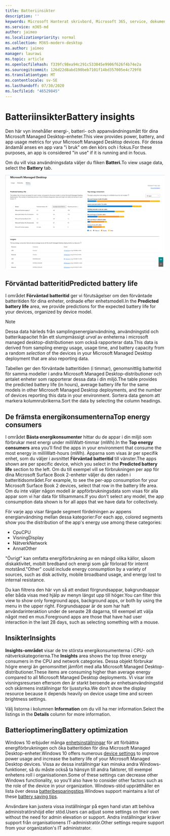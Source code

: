 ```yaml
---
title: Batteriinsikter
description: ''
keywords: Microsoft Hanterat skrivbord, Microsoft 365, service, dokumentation
ms.service: m365-md
author: jaimeo
ms.localizationpriority: normal
ms.collection: M365-modern-desktop
ms.author: jaimeo
manager: laurawi
ms.topic: article
ms.openlocfilehash: f339fc98ea94c291c533045e9906f626f4b74e2a
ms.sourcegitcommit: 126d22d8abd190beb7101f14bd357005e4c729f0
ms.translationtype: MT
ms.contentlocale: sv-SE
ms.lasthandoff: 07/30/2020
ms.locfileid: "46529845"
---
```

# <a name="battery-insights"></a><span data-ttu-id="d1576-103">Batteriinsikter</span><span class="sxs-lookup"><span data-stu-id="d1576-103">Battery insights</span></span>
<span data-ttu-id="d1576-104">Den här vyn innehåller energi-, batteri- och appanvändningsmått för dina Microsoft Managed Desktop-enheter.</span><span class="sxs-lookup"><span data-stu-id="d1576-104">This view provides power, battery, and app usage metrics for your Microsoft Managed Desktop devices.</span></span> <span data-ttu-id="d1576-105">För dessa ändamål anses en app vara "i bruk" om den körs och i fokus.</span><span class="sxs-lookup"><span data-stu-id="d1576-105">For these purposes, an app is considered "in use" if it is running and in focus.</span></span>

<span data-ttu-id="d1576-106">Om du vill visa användningsdata väljer du fliken **Batteri.**</span><span class="sxs-lookup"><span data-stu-id="d1576-106">To view usage data, select the **Battery** tab.</span></span>

![Batteriruta: förväntad batteritid per enhetsmodell i övre vänstra, övre energikonsumenter (per app) i övre högra, statistiktabellen längst ned.](../../media/insights_battery.png)

## <a name="predicted-battery-life"></a><span data-ttu-id="d1576-109">Förväntad batteritid</span><span class="sxs-lookup"><span data-stu-id="d1576-109">Predicted battery life</span></span>

<span data-ttu-id="d1576-110">I området **Förväntad batteritid** ger vi förutsägelser om den förväntade batteritiden för dina enheter, ordnade efter enhetsmodell.</span><span class="sxs-lookup"><span data-stu-id="d1576-110">In the **Predicted battery life** area, we provide predictions for the expected battery life for your devices, organized by device model.</span></span>

> [!NOTE]
> <span data-ttu-id="d1576-111">Dessa data härleds från samplingsenergianvändning, användningstid och batterikapacitet från ett slumpmässigt <em>urval</em> av enheterna i microsoft managed desktop-distributionen som också rapporterar data.</span><span class="sxs-lookup"><span data-stu-id="d1576-111">This data is derived from sampling energy usage, usage time, and battery capacity from a random <em>selection</em> of the devices in your Microsoft Managed Desktop deployment that are also reporting data.</span></span>

<span data-ttu-id="d1576-112">Tabellen ger den förväntade batteritiden (i timmar), genomsnittlig batteritid för samma modeller i andra Microsoft Managed Desktop-distributioner och antalet enheter som rapporterar dessa data i din miljö.</span><span class="sxs-lookup"><span data-stu-id="d1576-112">The table provides the predicted battery life (in hours), average battery life for the same models in other Microsoft Managed Desktop deployments, and the number of devices reporting this data in your environment.</span></span> <span data-ttu-id="d1576-113">Sortera data genom att markera kolumnrubrikerna.</span><span class="sxs-lookup"><span data-stu-id="d1576-113">Sort the data by selecting the column headings.</span></span>



## <a name="top-energy-consumers"></a><span data-ttu-id="d1576-114">De främsta energikonsumenterna</span><span class="sxs-lookup"><span data-stu-id="d1576-114">Top energy consumers</span></span>

<span data-ttu-id="d1576-115">I området **Bästa energikonsumenter** hittar du de appar i din miljö som förbrukar mest energi under milliWatt-timmar (mWh).</span><span class="sxs-lookup"><span data-stu-id="d1576-115">In the **Top energy consumers** area you’ll find the apps in your environment that consume the most energy in milliWatt-hours (mWh).</span></span> <span data-ttu-id="d1576-116">Apparna som visas är per specifik enhet, som du väljer i avsnittet **Förväntad batteritid** till vänster.</span><span class="sxs-lookup"><span data-stu-id="d1576-116">The apps shown are per specific device, which you select in the **Predicted battery life** section to the left.</span></span> <span data-ttu-id="d1576-117">Om du till exempel vill se förbrukningen per app för dina Microsoft Surface Book 2-enheter väljer du den raden i batteritidsområdet.</span><span class="sxs-lookup"><span data-stu-id="d1576-117">For example, to see the per-app consumption for your Microsoft Surface Book 2 devices, select that row in the battery life area.</span></span> <span data-ttu-id="d1576-118">Om du inte väljer någon modell är appförbrukningsdata som visas för alla appar som vi har data för tillsammans.</span><span class="sxs-lookup"><span data-stu-id="d1576-118">If you don't select any model, the app consumption data shown is for all apps that we have data for collectively.</span></span>

 <span data-ttu-id="d1576-119">För varje app visar färgade segment fördelningen av appens energianvändning mellan dessa kategorier:</span><span class="sxs-lookup"><span data-stu-id="d1576-119">For each app, colored segments show you the distribution of the app's energy use among these categories:</span></span>

- <span data-ttu-id="d1576-120">Cpu</span><span class="sxs-lookup"><span data-stu-id="d1576-120">CPU</span></span>
- <span data-ttu-id="d1576-121">Visning</span><span class="sxs-lookup"><span data-stu-id="d1576-121">Display</span></span>
- <span data-ttu-id="d1576-122">Nätverk</span><span class="sxs-lookup"><span data-stu-id="d1576-122">Network</span></span>
- <span data-ttu-id="d1576-123">Annat</span><span class="sxs-lookup"><span data-stu-id="d1576-123">Other</span></span>

<span data-ttu-id="d1576-124">"Övrigt" kan omfatta energiförbrukning av en mängd olika källor, såsom diskaktivitet, mobilt bredband och energi som går förlorad för internt motstånd.</span><span class="sxs-lookup"><span data-stu-id="d1576-124">"Other" could include energy consumption by a variety of sources, such as disk activity, mobile broadband usage, and energy lost to internal resistance.</span></span> 

<span data-ttu-id="d1576-125">Du kan filtrera den här vyn så att endast förgrundsappar, bakgrundsappar eller båda visas med hjälp av menyn längst upp till höger.</span><span class="sxs-lookup"><span data-stu-id="d1576-125">You can filter this view to show only foreground apps, background apps, or both by using the menu in the upper right.</span></span> <span data-ttu-id="d1576-126">Förgrundsappar är de som har haft användarinteraktion under de senaste 28 dagarna, till exempel att välja något med en mus.</span><span class="sxs-lookup"><span data-stu-id="d1576-126">Foreground apps are those that have had user interaction in the last 28 days, such as selecting something with a mouse.</span></span>

## <a name="insights"></a><span data-ttu-id="d1576-127">Insikter</span><span class="sxs-lookup"><span data-stu-id="d1576-127">Insights</span></span>

<span data-ttu-id="d1576-128">**Insights-området** visar de tre största energikonsumenterna i CPU- och nätverkskategorierna.</span><span class="sxs-lookup"><span data-stu-id="d1576-128">The **Insights** area shows the top three energy consumers in the CPU and network categories.</span></span> <span data-ttu-id="d1576-129">Dessa objekt förbrukar högre energi än genomsnittet jämfört med alla Microsoft Managed Desktop-distributioner.</span><span class="sxs-lookup"><span data-stu-id="d1576-129">These items are consuming higher than average energy compared to all Microsoft Managed Desktop deployments.</span></span> <span data-ttu-id="d1576-130">Vi visar inte visningsresursen eftersom den är starkt beroende av enhetsanvändningstid och skärmens inställningar för ljusstyrka.</span><span class="sxs-lookup"><span data-stu-id="d1576-130">We don't show the display resource because it depends heavily on device usage time and screen brightness settings.</span></span> 

<span data-ttu-id="d1576-131">Välj listorna i kolumnen **Information** om du vill ha mer information.</span><span class="sxs-lookup"><span data-stu-id="d1576-131">Select the listings in the **Details** column for more information.</span></span>

## <a name="battery-optimization"></a><span data-ttu-id="d1576-132">Batterioptimering</span><span class="sxs-lookup"><span data-stu-id="d1576-132">Battery optimization</span></span>

<span data-ttu-id="d1576-133">Windows 10 erbjuder många [enhetsinställningar](https://support.microsoft.com/help/20443/windows-10-battery-saving-tips) för att förbättra energiförbrukningen och öka batteritiden för dina Microsoft Managed Desktop-enheter.</span><span class="sxs-lookup"><span data-stu-id="d1576-133">Windows 10 offers numerous [device settings](https://support.microsoft.com/help/20443/windows-10-battery-saving-tips) to improve power usage and increase the battery life of your Microsoft Managed Desktop devices.</span></span> <span data-ttu-id="d1576-134">Vissa av dessa inställningar kan minska andra Windows-funktioner, så du måste också ta hänsyn till andra faktorer, till exempel enhetens roll i organisationen.</span><span class="sxs-lookup"><span data-stu-id="d1576-134">Some of these settings can decrease other Windows functionality, so you'll also have to consider other factors such as the role of the device in your organization.</span></span> <span data-ttu-id="d1576-135">Windows-stöd upprätthåller en lista över dessa [batteribesparingstips](https://support.microsoft.com/help/20443/windows-10-battery-saving-tips).</span><span class="sxs-lookup"><span data-stu-id="d1576-135">Windows support maintains a list of these [battery saving tips](https://support.microsoft.com/help/20443/windows-10-battery-saving-tips).</span></span>

<span data-ttu-id="d1576-136">Användare kan justera vissa inställningar på egen hand utan att behöva administratörshöjd eller stöd.</span><span class="sxs-lookup"><span data-stu-id="d1576-136">Users can adjust some settings on their own without the need for admin elevation or support.</span></span> <span data-ttu-id="d1576-137">Andra inställningar kräver support från organisationens IT-administratör.</span><span class="sxs-lookup"><span data-stu-id="d1576-137">Other settings require support from your organization's IT administrator.</span></span>
